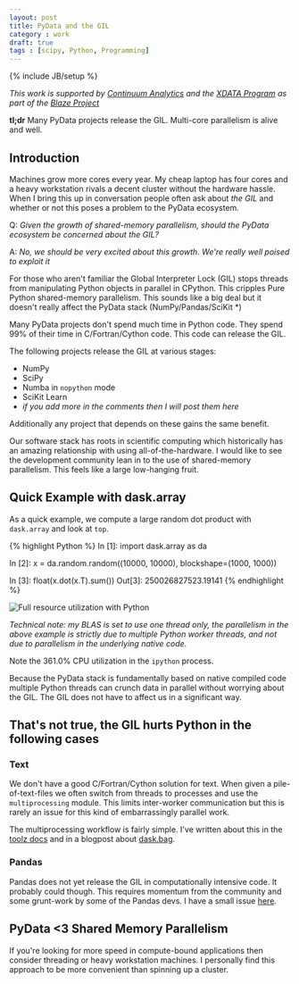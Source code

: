 ```yaml
---
layout: post
title: PyData and the GIL
category : work
draft: true
tags : [scipy, Python, Programming]
---
```

{% include JB/setup %}

*This work is supported by [Continuum Analytics](http://continuum.io)
and the [XDATA Program](http://www.darpa.mil/our_work/i2o/programs/xdata.aspx)
as part of the [Blaze Project](http://blaze.pydata.org/docs/dev/index.html)*

**tl;dr** Many PyData projects release the GIL.  Multi-core parallelism is
alive and well.

Introduction
------------

Machines grow more cores every year.  My cheap laptop has four cores and a
heavy workstation rivals a decent cluster without the hardware hassle.  When I
bring this up in conversation people often ask about *the GIL* and whether or
not this poses a problem to the PyData ecosystem.

Q: *Given the growth of shared-memory parallelism, should the PyData ecosystem
    be concerned about the GIL?*

A: *No, we should be very excited about this growth.  We're really well poised
    to exploit it*

For those who aren't familiar the Global Interpreter Lock (GIL) stops threads
from manipulating Python objects in parallel in CPython.  This cripples Pure
Python shared-memory parallelism.  This sounds like a big deal but it doesn't
really affect the PyData stack (NumPy/Pandas/SciKit *)

Many PyData projects don't spend much time in Python code.  They spend
99% of their time in C/Fortran/Cython code.  This code can release the GIL.

The following projects release the GIL at various stages:

*  NumPy
*  SciPy
*  Numba in `nopython` mode
*  SciKit Learn
*  *if you add more in the comments then I will post them here*

Additionally any project that depends on these gains the same benefit.

Our software stack has roots in scientific computing which historically has an
amazing relationship with using all-of-the-hardware.  I would like to see the
development community lean in to the use of shared-memory parallelism.  This
feels like a large low-hanging fruit.


Quick Example with dask.array
-----------------------------

As a quick example, we compute a large random dot product with `dask.array` and
look at `top`.

{% highlight Python %}
In [1]: import dask.array as da

In [2]: x = da.random.random((10000, 10000), blockshape=(1000, 1000))

In [3]: float(x.dot(x.T).sum())
Out[3]: 250026827523.19141
{% endhighlight %}

<img src="{{ BASE_PATH }}/images/350percent-cpu-usage-alpha.png"
     alt="Full resource utilization with Python">

*Technical note: my BLAS is set to use one thread only, the parallelism in the
above example is strictly due to multiple Python worker threads, and not due to
parallelism in the underlying native code.*

Note the 361.0% CPU utilization in the `ipython` process.

Because the PyData stack is fundamentally based on native compiled code
multiple Python threads can crunch data in parallel without worrying about the
GIL.  The GIL does not have to affect us in a significant way.


That's not true, the GIL hurts Python in the following cases
------------------------------------------------------------

### Text

We don't have a good C/Fortran/Cython solution for text. When given a
pile-of-text-files we often switch from threads to processes and use the
`multiprocessing` module.  This limits inter-worker communication but this is
rarely an issue for this kind of embarrassingly parallel work.

The multiprocessing workflow is fairly simple.  I've written about this in the
[toolz docs](http://toolz.readthedocs.org/en/latest/parallelism.html) and in a
blogpost about
[dask.bag](http://matthewrocklin.com/blog/work/2015/02/17/Towards-OOC-Bag/).

### Pandas

Pandas does not yet release the GIL in computationally intensive code.
It probably could though.  This requires momentum from the community and some
grunt-work by some of the Pandas devs.  I have a small issue
[here](https://github.com/pydata/pandas/issues/8882).


PyData <3 Shared Memory Parallelism
-----------------------------------

If you're looking for more speed in compute-bound applications then consider
threading or heavy workstation machines.  I personally find this approach to be
more convenient than spinning up a cluster.
